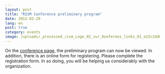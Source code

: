 ```yaml
---
layout: post
title: "RISM Conference preliminary program"
date: 2012-02-29
lang: en
post: true
category: events
image: /uploads/_processed_/csm_Logo_02_zur_Konferenz_links_01_e22c2dd641.jpg
---
```



On the [conference page](/publications/music-documentation-2012/program.html#c2235), the preliminary program can now be viewed. In addition, there is an online form for registering. Please complete the registration form. In so doing, you will be helping us considerably with the organization.